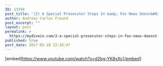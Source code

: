 ```yaml
---
ID: 13794
post_title: '(2) A Special Prosecutor Steps In &amp; Fox News Doesn&#8217;t Get the Comey Memo: The Daily Show &#8211; YouTube'
author: Andreas Carlos Freund
post_excerpt: ""
layout: post
permalink: >
  https://mydivein.com/2-a-special-prosecutor-steps-in-fox-news-doesnt-get-the-comey-memo-the-daily-show-youtube/
published: true
post_date: 2017-05-18 22:26:47
---
```

[embed]https://www.youtube.com/watch?v=d2bg-YK8xXc[/embed]